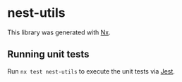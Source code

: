 # nest-utils

This library was generated with [Nx](https://nx.dev).

## Running unit tests

Run `nx test nest-utils` to execute the unit tests via [Jest](https://jestjs.io).
